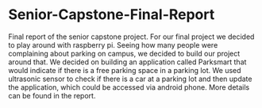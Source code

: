 # Senior-Capstone-Final-Report
Final report of the senior capstone project.
For our final project we decided to play around with raspberry pi. Seeing how many people were complaining about parking on campus, we decided to build our project around that.
We decided on building an application called Parksmart that would indicate if there is a free parking space in a parking lot. We used ultrasonic sensor to check if there is a car at a parking lot and then update the application, which could be accessed via android phone. More details can be found in the report.
